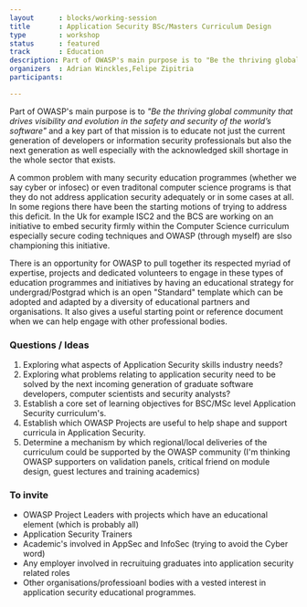 ```yaml
---
layout      : blocks/working-session
title       : Application Security BSc/Masters Curriculum Design
type        : workshop
status      : featured
track       : Education
description: Part of OWASP's main purpose is to "Be the thriving global community that drives visibility and evolution in the safety and security of the world’s software" and a key part of that mission is to educate not just the current generation of developers or information security professionals but also the next generation as well especially with the acknowledged skill shortage in the whole sector that exists.
organizers  : Adrian Winckles,Felipe Zipitria
participants:

---
```


Part of OWASP's main purpose is to _"Be the thriving global community that drives visibility and evolution in the safety and security of the world’s software"_ and a key part of that mission is to educate not just the current generation of developers or information security professionals but also the next generation as well especially with the acknowledged skill shortage in the whole sector that exists.

A common problem with many security education programmes (whether we say cyber or infosec) or even traditonal computer science programs is that they do not address application security adequately or in some cases at all.  In some regions there have been the starting motions of trying to address this deficit.  In the Uk for example ISC2 and the BCS are working on an initiative to embed security firmly within the Computer Science curriculum especially secure coding techniques and OWASP (through myself) are slso championing this initiative.

There is an opportunity for OWASP to pull together its respected myriad of expertise, projects and dedicated volunteers to engage in these types of education programmes and initiatives by having an educational strategy for undergrad/Postgrad which is an open "Standard" template which can be adopted and adapted by a diversity of educational partners and organisations.  It also gives a useful starting point or reference document when we can help engage with other professional bodies.

### Questions / Ideas

1. Exploring what aspects of Application Security skills industry needs?
2. Exploring what problems relating to application security need to be solved by the next incoming generation of graduate software developers, computer scientists  and security analysts?
3. Establish a core set of learning objectives for BSC/MSc level Application Security curriculum's.
4. Establish which OWASP Projects are useful to help shape and support curricula in Application Security.
5. Determine a mechanism by which regional/local deliveries of the curriculum could be supported by the OWASP community (I'm thinking OWASP supporters on validation panels, critical friend on module design, guest lectures and training academics)

### To invite

- OWASP Project Leaders with projects which have an educational element (which is probably all)
- Application Security Trainers 
- Academic's involved in AppSec and InfoSec (trying to avoid the Cyber word)
- Any employer involved in recruituing graduates into application security related roles
- Other organisations/professioanl bodies with a vested interest in application security educational programmes.


